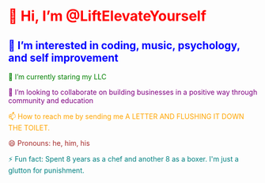 <h1 style="color: red; animation: colorchange 3s infinite;"> 👋 Hi, I’m @LiftElevateYourself</h1>
<h2 style="color: blue;">👀 I’m interested in coding, music, psychology, and self improvement</h2>
<p style="color: green;">🌱 I’m currently staring my LLC</p>
<p style="color: purple;">💞️ I’m looking to collaborate on building businesses in a positive way through community and education</p>
<p style="color: orange;">📫 How to reach me by sending me A LETTER AND FLUSHING IT DOWN THE TOILET.</p>
<p style="color: brown;">😄 Pronouns: he, him, his</p>
<p style="color: teal;">⚡ Fun fact: Spent 8 years as a chef and another 8 as a boxer. I'm just a glutton for punishment.</p>




<!---
Crosbylift/Crosbylift is a ✨ special ✨ repository because its `README.md` (this file) appears on your GitHub profile.
You can click the Preview link to take a look at your changes.
--->

